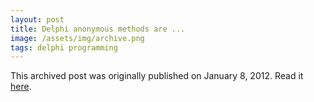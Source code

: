 ```yaml
---
layout: post
title: Delphi anonymous methods are ...
image: /assets/img/archive.png
tags: delphi programming
---
```

This archived post was originally published on January 8, 2012. Read it [here](/alex.ciobanu.org/index0a18.html).
